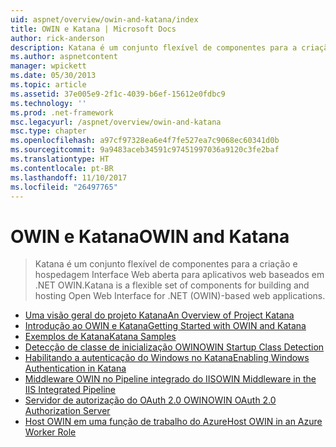 ```yaml
---
uid: aspnet/overview/owin-and-katana/index
title: OWIN e Katana | Microsoft Docs
author: rick-anderson
description: Katana é um conjunto flexível de componentes para a criação e hospedagem Interface Web aberta para aplicativos web baseados em .NET OWIN.
ms.author: aspnetcontent
manager: wpickett
ms.date: 05/30/2013
ms.topic: article
ms.assetid: 37e005e9-2f1c-4039-b6ef-15612e0fdbc9
ms.technology: ''
ms.prod: .net-framework
msc.legacyurl: /aspnet/overview/owin-and-katana
msc.type: chapter
ms.openlocfilehash: a97cf97328ea6e4f7fe527ea7c9068ec60341d0b
ms.sourcegitcommit: 9a9483aceb34591c97451997036a9120c3fe2baf
ms.translationtype: HT
ms.contentlocale: pt-BR
ms.lasthandoff: 11/10/2017
ms.locfileid: "26497765"
---
```

<a name="owin-and-katana"></a><span data-ttu-id="4ba6f-103">OWIN e Katana</span><span class="sxs-lookup"><span data-stu-id="4ba6f-103">OWIN and Katana</span></span>
====================
> <span data-ttu-id="4ba6f-104">Katana é um conjunto flexível de componentes para a criação e hospedagem Interface Web aberta para aplicativos web baseados em .NET OWIN.</span><span class="sxs-lookup"><span data-stu-id="4ba6f-104">Katana is a flexible set of components for building and hosting Open Web Interface for .NET (OWIN)-based web applications.</span></span>


- [<span data-ttu-id="4ba6f-105">Uma visão geral do projeto Katana</span><span class="sxs-lookup"><span data-stu-id="4ba6f-105">An Overview of Project Katana</span></span>](an-overview-of-project-katana.md)
- [<span data-ttu-id="4ba6f-106">Introdução ao OWIN e Katana</span><span class="sxs-lookup"><span data-stu-id="4ba6f-106">Getting Started with OWIN and Katana</span></span>](getting-started-with-owin-and-katana.md)
- [<span data-ttu-id="4ba6f-107">Exemplos de Katana</span><span class="sxs-lookup"><span data-stu-id="4ba6f-107">Katana Samples</span></span>](katana-samples.md)
- [<span data-ttu-id="4ba6f-108">Detecção de classe de inicialização OWIN</span><span class="sxs-lookup"><span data-stu-id="4ba6f-108">OWIN Startup Class Detection</span></span>](owin-startup-class-detection.md)
- [<span data-ttu-id="4ba6f-109">Habilitando a autenticação do Windows no Katana</span><span class="sxs-lookup"><span data-stu-id="4ba6f-109">Enabling Windows Authentication in Katana</span></span>](enabling-windows-authentication-in-katana.md)
- [<span data-ttu-id="4ba6f-110">Middleware OWIN no Pipeline integrado do IIS</span><span class="sxs-lookup"><span data-stu-id="4ba6f-110">OWIN Middleware in the IIS Integrated Pipeline</span></span>](owin-middleware-in-the-iis-integrated-pipeline.md)
- [<span data-ttu-id="4ba6f-111">Servidor de autorização do OAuth 2.0 OWIN</span><span class="sxs-lookup"><span data-stu-id="4ba6f-111">OWIN OAuth 2.0 Authorization Server</span></span>](owin-oauth-20-authorization-server.md)
- [<span data-ttu-id="4ba6f-112">Host OWIN em uma função de trabalho do Azure</span><span class="sxs-lookup"><span data-stu-id="4ba6f-112">Host OWIN in an Azure Worker Role</span></span>](host-owin-in-an-azure-worker-role.md)

